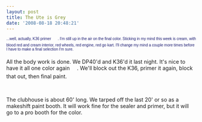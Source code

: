 ```yaml
---
layout: post
title: The Ute is Grey
date: '2008-08-18 20:48:21'
---
```

<span style="font-family: Verdana,Arial,Helvetica; color: midnightblue; font-size: x-small;"><span id="msg" class="spnMessageText">...well, actually, K36 primer <img src="http://forum.studebakerdriversclub.com/images/icon_smile_big.gif" border="0" alt="" width="15" height="15" align="middle" />. I'm still up in the air on the final color. Sticking in my mind this week is cream, with blood red and cream interior, red wheels, red engine, red go kart. I'll change my mind a couple more times before I have to make a final selection I'm sure. <img src="http://forum.studebakerdriversclub.com/images/icon_smile_wink.gif" border="0" alt="" width="15" height="15" align="middle" />

All the body work is done.  We DP40'd and K36'd it last night.  It's nice to have it all one color again <img src="http://forum.studebakerdriversclub.com/images/icon_smile_cool.gif" border="0" alt="" width="15" height="15" align="middle" />.  We'll block out the K36, primer it again, block that out, then final paint.

<img src="http://i149.photobucket.com/albums/s66/ddstnkmp/primer007.jpg" border="0" alt="" />

<img src="http://i149.photobucket.com/albums/s66/ddstnkmp/primer005.jpg" border="0" alt="" />

<img src="http://i149.photobucket.com/albums/s66/ddstnkmp/primer002.jpg" border="0" alt="" />

The clubhouse is about 60' long. We tarped off the last 20' or so as a makeshift paint booth. It will work fine for the sealer and primer, but it will go to a pro booth for the color.

</span></span>
